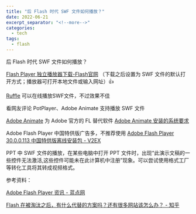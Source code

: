 ```yaml
---
title: "后 Flash 时代 SWF 文件如何播放？"
date: 2022-06-21
excerpt_separator: "<!--more-->"
categories:
  - tech
tags:
  - flash
---
```


后 Flash 时代 SWF 文件如何播放？

<!--more-->

[Flash Player 独立播放器下载-Flash官网](https://www.flash.cn/support/debug-downloads) （下载之后设置为 SWF 文件的默认打开方式；播放器可打开本地文件或输入网址）👍

[Ruffle](https://www.landiannews.com/archives/83426.html) 可以在线播放SWF文件，不过效果不佳

看网友评论 PotPlayer、Adobe Animate 支持播放 SWF 文件

[Adobe Animate](https://www.adobe.com/products/animate.html) 为 Adobe 官方的 FL 替代软件 [Adobe Animate 安装的系统要求](https://helpx.adobe.com/cn/animate/system-requirements.html)

Adobe Flash Player 中国特供版广告多，不推荐使用 [Adobe Flash Player 30.0.0.113 中国特供版离线安装包 - V2EX](https://www.v2ex.com/t/463625)

PPT 中 SWF 文件的播放，在某些电脑中打开 PPT 文件时，出现“此演示文稿的一些控件无法激活,这些控件可能未在此计算机中注册”现象。可以尝试使用格式工厂等转化工具将其转成视频格式。

参考资料：

[Adobe Flash Player 资讯 - 蓝点网](https://www.landiannews.com/archives/tag/adobe-flash-player)

[Flash 在被淘汰之后，有什么代替的方案吗？还有很多网站该怎么办？ - 知乎](https://www.zhihu.com/question/386851197)